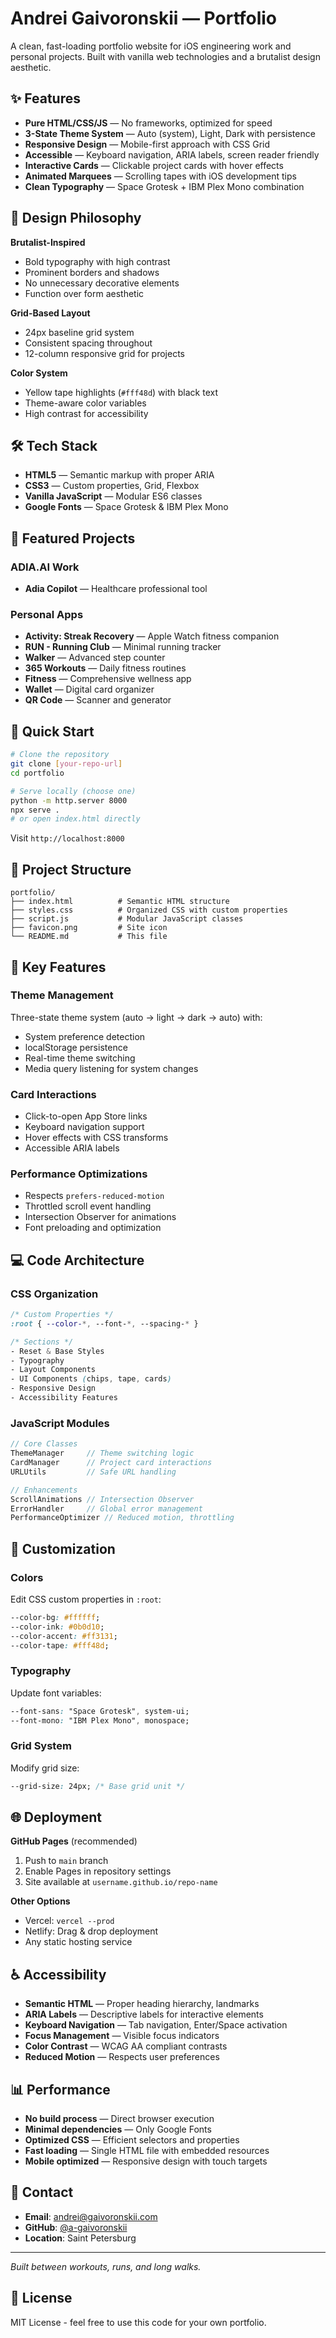 # Andrei Gaivoronskii — Portfolio

A clean, fast-loading portfolio website for iOS engineering work and personal projects. Built with vanilla web technologies and a brutalist design aesthetic.

## ✨ Features

- **Pure HTML/CSS/JS** — No frameworks, optimized for speed
- **3-State Theme System** — Auto (system), Light, Dark with persistence
- **Responsive Design** — Mobile-first approach with CSS Grid
- **Accessible** — Keyboard navigation, ARIA labels, screen reader friendly
- **Interactive Cards** — Clickable project cards with hover effects
- **Animated Marquees** — Scrolling tapes with iOS development tips
- **Clean Typography** — Space Grotesk + IBM Plex Mono combination

## 🎨 Design Philosophy

**Brutalist-Inspired**
- Bold typography with high contrast
- Prominent borders and shadows
- No unnecessary decorative elements
- Function over form aesthetic

**Grid-Based Layout**
- 24px baseline grid system
- Consistent spacing throughout
- 12-column responsive grid for projects

**Color System**
- Yellow tape highlights (`#fff48d`) with black text
- Theme-aware color variables
- High contrast for accessibility

## 🛠 Tech Stack

- **HTML5** — Semantic markup with proper ARIA
- **CSS3** — Custom properties, Grid, Flexbox
- **Vanilla JavaScript** — Modular ES6 classes
- **Google Fonts** — Space Grotesk & IBM Plex Mono

## 📱 Featured Projects

### ADIA.AI Work
- **Adia Copilot** — Healthcare professional tool

### Personal Apps
- **Activity: Streak Recovery** — Apple Watch fitness companion
- **RUN - Running Club** — Minimal running tracker
- **Walker** — Advanced step counter
- **365 Workouts** — Daily fitness routines
- **Fitness** — Comprehensive wellness app
- **Wallet** — Digital card organizer
- **QR Code** — Scanner and generator

## 🚀 Quick Start

```bash
# Clone the repository
git clone [your-repo-url]
cd portfolio

# Serve locally (choose one)
python -m http.server 8000
npx serve .
# or open index.html directly
```

Visit `http://localhost:8000`

## 📂 Project Structure

```
portfolio/
├── index.html          # Semantic HTML structure
├── styles.css          # Organized CSS with custom properties
├── script.js           # Modular JavaScript classes
├── favicon.png         # Site icon
└── README.md           # This file
```

## 🎯 Key Features

### Theme Management
Three-state theme system (auto → light → dark → auto) with:
- System preference detection
- localStorage persistence
- Real-time theme switching
- Media query listening for system changes

### Card Interactions
- Click-to-open App Store links
- Keyboard navigation support
- Hover effects with CSS transforms
- Accessible ARIA labels

### Performance Optimizations
- Respects `prefers-reduced-motion`
- Throttled scroll event handling
- Intersection Observer for animations
- Font preloading and optimization

## 💻 Code Architecture

### CSS Organization
```css
/* Custom Properties */
:root { --color-*, --font-*, --spacing-* }

/* Sections */
- Reset & Base Styles
- Typography
- Layout Components
- UI Components (chips, tape, cards)
- Responsive Design
- Accessibility Features
```

### JavaScript Modules
```javascript
// Core Classes
ThemeManager     // Theme switching logic
CardManager      // Project card interactions
URLUtils         // Safe URL handling

// Enhancements
ScrollAnimations // Intersection Observer
ErrorHandler     // Global error management
PerformanceOptimizer // Reduced motion, throttling
```

## 🔧 Customization

### Colors
Edit CSS custom properties in `:root`:
```css
--color-bg: #ffffff;
--color-ink: #0b0d10;
--color-accent: #ff3131;
--color-tape: #fff48d;
```

### Typography
Update font variables:
```css
--font-sans: "Space Grotesk", system-ui;
--font-mono: "IBM Plex Mono", monospace;
```

### Grid System
Modify grid size:
```css
--grid-size: 24px; /* Base grid unit */
```

## 🌐 Deployment

**GitHub Pages** (recommended)
1. Push to `main` branch
2. Enable Pages in repository settings
3. Site available at `username.github.io/repo-name`

**Other Options**
- Vercel: `vercel --prod`
- Netlify: Drag & drop deployment
- Any static hosting service

## ♿ Accessibility

- **Semantic HTML** — Proper heading hierarchy, landmarks
- **ARIA Labels** — Descriptive labels for interactive elements
- **Keyboard Navigation** — Tab navigation, Enter/Space activation
- **Focus Management** — Visible focus indicators
- **Color Contrast** — WCAG AA compliant contrasts
- **Reduced Motion** — Respects user preferences

## 📊 Performance

- **No build process** — Direct browser execution
- **Minimal dependencies** — Only Google Fonts
- **Optimized CSS** — Efficient selectors and properties
- **Fast loading** — Single HTML file with embedded resources
- **Mobile optimized** — Responsive design with touch targets

## 📧 Contact

- **Email**: andrei@gaivoronskii.com
- **GitHub**: [@a-gaivoronskii](https://github.com/a-gaivoronskii)
- **Location**: Saint Petersburg

---

*Built between workouts, runs, and long walks.*

## 📄 License

MIT License - feel free to use this code for your own portfolio.
